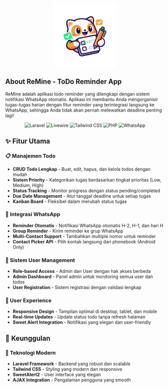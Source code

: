 <p align="center">
  <img src="https://raw.githubusercontent.com/firenzehiga/todo-reminder/main/public/images/logo3.png" alt="Logo ReMine" width="200"/>
</p>


## About ReMine - ToDo Reminder App

ReMine adalah aplikasi todo reminder yang dilengkapi dengan sistem notifikasi WhatsApp otomatis. Aplikasi ini membantu Anda mengorganisir tugas-tugas harian dengan fitur reminder yang terintegrasi langsung ke WhatsApp, sehingga Anda tidak akan pernah melewatkan deadline penting lagi!


<p align="center">
  <img src="https://img.shields.io/badge/Laravel-11+-FF2D20?style=for-the-badge&logo=laravel&logoColor=white" alt="Laravel">
  <img src="https://img.shields.io/badge/Livewire-4E56A6?style=for-the-badge&logo=livewire&logoColor=white" alt="Livewire">
  <img src="https://img.shields.io/badge/TailwindCSS-38B2AC?style=for-the-badge&logo=tailwind-css&logoColor=white" alt="Tailwind CSS">
  <img src="https://img.shields.io/badge/PHP-777BB4?style=for-the-badge&logo=php&logoColor=white" alt="PHP">
  <img src="https://img.shields.io/badge/WhatsApp-25D366?style=for-the-badge&logo=whatsapp&logoColor=white" alt="WhatsApp">
</p>

## ✨ Fitur Utama

### 📋 Manajemen Todo
- **CRUD Todo Lengkap** - Buat, edit, hapus, dan kelola todos dengan mudah
- **Sistem Priority** - Kategorikan tugas berdasarkan tingkat prioritas (Low, Medium, High)
- **Status Tracking** - Monitor progress dengan status pending/completed
- **Due Date Management** - Atur tanggal deadline untuk setiap tugas
- **Kanban Board** - Fleksibel dalam merubah status tugas

### 📱 Integrasi WhatsApp
- **Reminder Otomatis** - Notifikasi WhatsApp otomatis H-2, H-1, dan hari H
- **Group Reminder** - Kirim reminder ke grup WhatsApp
- **Multi-Contact Support** - Tambahkan multiple nomor untuk reminder 
- **Contact Picker API** - Pilih kontak langsung dari phonebook (Android Only)

### 👥 Sistem User Management
- **Role-based Access** - Admin dan User dengan hak akses berbeda
- **Admin Dashboard** - Panel admin untuk monitoring semua user dan todos
- **User Registration** - Sistem registrasi dengan validasi lengkap

### 🎨 User Experience
- **Responsive Design** - Tampilan optimal di desktop, tablet, dan mobile
- **Real-time Updates** - Update status todo tanpa refresh halaman
- **Sweet Alert Integration** - Notifikasi yang elegan dan user-friendly

## 🚀 Keunggulan

### 💪 Teknologi Modern
- **Laravel Framework** - Backend yang robust dan scalable
- **Tailwind CSS** - Styling yang modern dan responsive
- **SweetAlert2** - User interface yang elegan
- **AJAX Integration** - Pengalaman pengguna yang smooth
